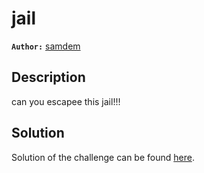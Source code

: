 # jail

**`Author:`** [samdem](https://github.com/samdem-ai)

## Description

can you escapee this jail!!!

## Solution

Solution of the challenge can be found [here](solution/).
